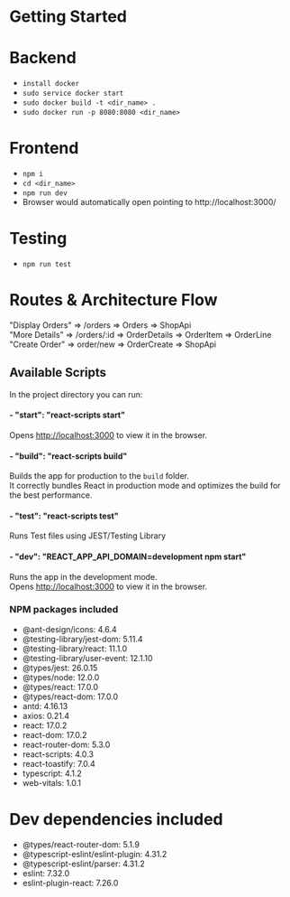 # Getting Started

# Backend
- `install docker`
- `sudo service docker start`
- `sudo docker build -t <dir_name> .`
- `sudo docker run -p 8080:8080 <dir_name>`

# Frontend
- `npm i`
- `cd <dir_name>`
- `npm run dev`
- Browser would automatically open pointing to http://localhost:3000/

# Testing 
- `npm run test`

# Routes & Architecture Flow
"Display Orders"  => /orders     => Orders        => ShopApi \
"More Details"    => /orders/:id => OrderDetails  => OrderItem  => OrderLine \
"Create Order"    => order/new   => OrderCreate   => ShopApi

## Available Scripts
In the project directory you can run:
#### - "start": "react-scripts start"
Opens [http://localhost:3000](http://localhost:3000) to view it in the browser.

#### - "build": "react-scripts build"
Builds the app for production to the `build` folder.\
It correctly bundles React in production mode and optimizes the build for the best performance.

#### - "test": "react-scripts test"
Runs Test files using JEST/Testing Library

#### - "dev": "REACT_APP_API_DOMAIN=development npm start"
Runs the app in the development mode.\
Opens [http://localhost:3000](http://localhost:3000) to view it in the browser.

### NPM packages included
- @ant-design/icons: 4.6.4
- @testing-library/jest-dom: 5.11.4
- @testing-library/react: 11.1.0
- @testing-library/user-event: 12.1.10
- @types/jest: 26.0.15
- @types/node: 12.0.0
- @types/react: 17.0.0
- @types/react-dom: 17.0.0
- antd: 4.16.13
- axios: 0.21.4
- react: 17.0.2
- react-dom: 17.0.2
- react-router-dom: 5.3.0
- react-scripts: 4.0.3
- react-toastify: 7.0.4
- typescript: 4.1.2
- web-vitals: 1.0.1

# Dev dependencies included
- @types/react-router-dom: 5.1.9
- @typescript-eslint/eslint-plugin: 4.31.2
- @typescript-eslint/parser: 4.31.2
- eslint: 7.32.0
- eslint-plugin-react: 7.26.0
